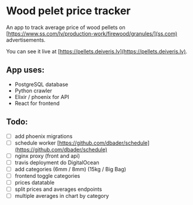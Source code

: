 # Wood pelet price tracker

An app to track average price of wood pellets on [https://www.ss.com/lv/production-work/firewood/granules/](ss.com) advertisements.

You can see it live at [https://pellets.deiveris.lv](https://pellets.deiveris.lv).

## App uses:
- PostgreSQL database
- Python crawler
- Elixir / phoenix for API
- React for frontend

## Todo:
- [ ] add phoenix migrations
- [ ] schedule worker [https://github.com/dbader/schedule](https://github.com/dbader/schedule)
- [ ] nginx proxy (front and api)
- [ ] travis deployment do DigitalOcean
- [ ] add categories (6mm / 8mm) (15kg / Big Bag)
- [ ] frontend toggle categories
- [ ] prices datatable
- [ ] split prices and averages endpoints
- [ ] multiple averages in chart by category